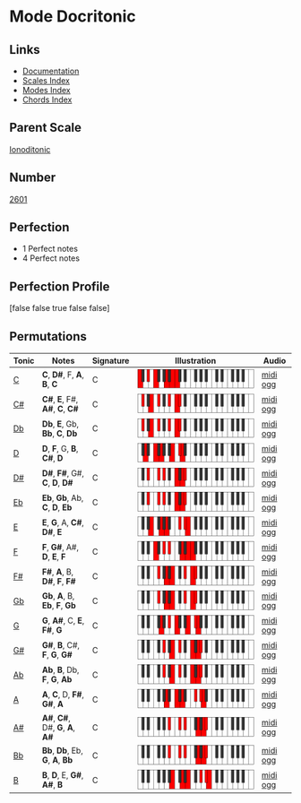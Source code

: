 # Mode Docritonic

## Links

- [Documentation](index.md)
- [Scales Index](Scales.md)
- [Modes Index](Modes.md)
- [Chords Index](Chords.md)

## Parent Scale

[Ionoditonic](ScaleIonoditonic.md)

## Number

[2601](https://ianring.com/musictheory/scales/2601)

## Perfection

- 1 Perfect notes
- 4 Perfect notes

## Perfection Profile

[false false true false false]

## Permutations

| Tonic | Notes | Signature | Illustration | Audio |
|-------|-------|-----------|--------------|-------|
| [C](ModeCNaturalDocritonic.md) | **C**, **D#**, F, **A**, **B**, **C** | C | ![CNaturalDocritonic](ModeCNaturalDocritonic.png) | [midi](ModeCNaturalDocritonic.mid) [ogg](ModeCNaturalDocritonic.ogg) |
| [C#](ModeCSharpDocritonic.md) | **C#**, **E**, F#, **A#**, **C**, **C#** | C | ![CSharpDocritonic](ModeCSharpDocritonic.png) | [midi](ModeCSharpDocritonic.mid) [ogg](ModeCSharpDocritonic.ogg) |
| [Db](ModeDFlatDocritonic.md) | **Db**, **E**, Gb, **Bb**, **C**, **Db** | C | ![DFlatDocritonic](ModeDFlatDocritonic.png) | [midi](ModeDFlatDocritonic.mid) [ogg](ModeDFlatDocritonic.ogg) |
| [D](ModeDNaturalDocritonic.md) | **D**, **F**, G, **B**, **C#**, **D** | C | ![DNaturalDocritonic](ModeDNaturalDocritonic.png) | [midi](ModeDNaturalDocritonic.mid) [ogg](ModeDNaturalDocritonic.ogg) |
| [D#](ModeDSharpDocritonic.md) | **D#**, **F#**, G#, **C**, **D**, **D#** | C | ![DSharpDocritonic](ModeDSharpDocritonic.png) | [midi](ModeDSharpDocritonic.mid) [ogg](ModeDSharpDocritonic.ogg) |
| [Eb](ModeEFlatDocritonic.md) | **Eb**, **Gb**, Ab, **C**, **D**, **Eb** | C | ![EFlatDocritonic](ModeEFlatDocritonic.png) | [midi](ModeEFlatDocritonic.mid) [ogg](ModeEFlatDocritonic.ogg) |
| [E](ModeENaturalDocritonic.md) | **E**, **G**, A, **C#**, **D#**, **E** | C | ![ENaturalDocritonic](ModeENaturalDocritonic.png) | [midi](ModeENaturalDocritonic.mid) [ogg](ModeENaturalDocritonic.ogg) |
| [F](ModeFNaturalDocritonic.md) | **F**, **G#**, A#, **D**, **E**, **F** | C | ![FNaturalDocritonic](ModeFNaturalDocritonic.png) | [midi](ModeFNaturalDocritonic.mid) [ogg](ModeFNaturalDocritonic.ogg) |
| [F#](ModeFSharpDocritonic.md) | **F#**, **A**, B, **D#**, **F**, **F#** | C | ![FSharpDocritonic](ModeFSharpDocritonic.png) | [midi](ModeFSharpDocritonic.mid) [ogg](ModeFSharpDocritonic.ogg) |
| [Gb](ModeGFlatDocritonic.md) | **Gb**, **A**, B, **Eb**, **F**, **Gb** | C | ![GFlatDocritonic](ModeGFlatDocritonic.png) | [midi](ModeGFlatDocritonic.mid) [ogg](ModeGFlatDocritonic.ogg) |
| [G](ModeGNaturalDocritonic.md) | **G**, **A#**, C, **E**, **F#**, **G** | C | ![GNaturalDocritonic](ModeGNaturalDocritonic.png) | [midi](ModeGNaturalDocritonic.mid) [ogg](ModeGNaturalDocritonic.ogg) |
| [G#](ModeGSharpDocritonic.md) | **G#**, **B**, C#, **F**, **G**, **G#** | C | ![GSharpDocritonic](ModeGSharpDocritonic.png) | [midi](ModeGSharpDocritonic.mid) [ogg](ModeGSharpDocritonic.ogg) |
| [Ab](ModeAFlatDocritonic.md) | **Ab**, **B**, Db, **F**, **G**, **Ab** | C | ![AFlatDocritonic](ModeAFlatDocritonic.png) | [midi](ModeAFlatDocritonic.mid) [ogg](ModeAFlatDocritonic.ogg) |
| [A](ModeANaturalDocritonic.md) | **A**, **C**, D, **F#**, **G#**, **A** | C | ![ANaturalDocritonic](ModeANaturalDocritonic.png) | [midi](ModeANaturalDocritonic.mid) [ogg](ModeANaturalDocritonic.ogg) |
| [A#](ModeASharpDocritonic.md) | **A#**, **C#**, D#, **G**, **A**, **A#** | C | ![ASharpDocritonic](ModeASharpDocritonic.png) | [midi](ModeASharpDocritonic.mid) [ogg](ModeASharpDocritonic.ogg) |
| [Bb](ModeBFlatDocritonic.md) | **Bb**, **Db**, Eb, **G**, **A**, **Bb** | C | ![BFlatDocritonic](ModeBFlatDocritonic.png) | [midi](ModeBFlatDocritonic.mid) [ogg](ModeBFlatDocritonic.ogg) |
| [B](ModeBNaturalDocritonic.md) | **B**, **D**, E, **G#**, **A#**, **B** | C | ![BNaturalDocritonic](ModeBNaturalDocritonic.png) | [midi](ModeBNaturalDocritonic.mid) [ogg](ModeBNaturalDocritonic.ogg) |
